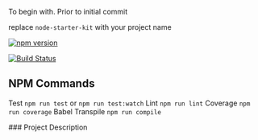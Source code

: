 To begin with. Prior to initial commit

replace `node-starter-kit` with your project name

[![npm version](https://badge.fury.io/js/node-starter-kit.svg)](http://badge.fury.io/js/node-starter-kit)

[![Build Status](https://travis-ci.org/pebblecode/node-starter-kit.svg)](https://travis-ci.org/pebblecode/node-starter-kit)


## NPM Commands
Test `npm run test` or `npm run test:watch`
Lint `npm run lint`
Coverage `npm run coverage`
Babel Transpile `npm run compile`

### Project Description

 